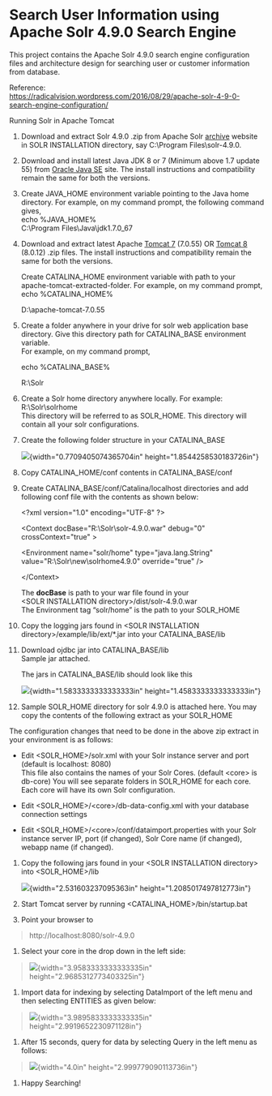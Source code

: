 # Search User Information using Apache Solr 4.9.0 Search Engine 
This project contains the Apache Solr 4.9.0 search engine configuration files and architecture design for searching user or customer information from database.

 Reference:  
https://radicalvision.wordpress.com/2016/08/29/apache-solr-4-9-0-search-engine-configuration/

Running Solr in Apache Tomcat

1.  Download and extract Solr 4.9.0 .zip from Apache Solr
    [archive](http://archive.apache.org/dist/lucene/solr/) website in
    SOLR INSTALLATION directory, say C:\\Program Files\\solr-4.9.0.

2.  Download and install latest Java JDK 8 or 7 (Minimum above 1.7
    update 55) from [Oracle Java
    SE](http://www.oracle.com/technetwork/java/javase/downloads/index-jsp-138363.html) site.
    The install instructions and compatibility remain the same for both
    the versions.

3.  Create JAVA\_HOME environment variable pointing to the Java
    home directory. For example, on my command prompt, the following
    command gives,\
    echo %JAVA\_HOME%\
    C:\\Program Files\\Java\\jdk1.7.0\_67

4.  Download and extract latest Apache [Tomcat
    7](http://tomcat.apache.org/download-70.cgi) (7.0.55) OR [Tomcat
    8](http://tomcat.apache.org/download-80.cgi) (8.0.12) .zip files.
    The install instructions and compatibility remain the same for both
    the versions.

    Create CATALINA\_HOME environment variable with path to
    your apache-tomcat-extracted-folder. For example, on my command
    prompt,\
    echo %CATALINA\_HOME%

    D:\\apache-tomcat-7.0.55

5.  Create a folder anywhere in your drive for solr web application
    base directory. Give this directory path for CATALINA\_BASE
    environment variable.\
    For example, on my command prompt,

    echo %CATALINA\_BASE%

    R:\\Solr

6.  Create a Solr home directory anywhere locally. For example:\
    R:\\Solr\\solrhome\
    This directory will be referred to as SOLR\_HOME. This directory
    will contain all your solr configurations.

7.  Create the following folder structure in your CATALINA\_BASE

    ![](media/image1.png){width="0.7709405074365704in"
    height="1.8544258530183726in"}

8.  Copy CATALINA\_HOME/conf contents in CATALINA\_BASE/conf

9.  Create CATALINA\_BASE/conf/Catalina/localhost directories and add
    following conf file with the contents as shown below:

    &lt;?xml version="1.0" encoding="UTF-8" ?&gt;

    &lt;Context docBase="R:\\Solr\\solr-4.9.0.war" debug="0"
    crossContext="true" &gt;

    &lt;Environment name="solr/home" type="java.lang.String"
    value="R:\\Solr\\new\\solrhome4.9.0" override="true" /&gt;

    &lt;/Context&gt;

    The **docBase** is path to your war file found in your\
    &lt;SOLR INSTALLATION directory&gt;/dist/solr-4.9.0.war\
    The Environment tag “solr/home” is the path to your SOLR\_HOME

10. Copy the logging jars found in &lt;SOLR INSTALLATION
    directory&gt;/example/lib/ext/\*.jar into your CATALINA\_BASE/lib

11. Download ojdbc jar into CATALINA\_BASE/lib\
    Sample jar attached.

    The jars in CATALINA\_BASE/lib should look like this

    ![](media/image4.png){width="1.5833333333333333in"
    height="1.4583333333333333in"}

12. Sample SOLR\_HOME directory for solr 4.9.0 is attached here. You may
    copy the contents of the following extract as your SOLR\_HOME

The configuration changes that need to be done in the above zip extract
in your environment is as follows:

-   Edit &lt;SOLR\_HOME&gt;/solr.xml with your Solr instance server and
    port (default is localhost: 8080)\
    This file also contains the names of your Solr Cores. (default
    &lt;core&gt; is db-core) You will see separate folders in SOLR\_HOME
    for each core. Each core will have its own Solr configuration.

-   Edit &lt;SOLR\_HOME&gt;/&lt;core&gt;/db-data-config.xml with your
    database connection settings

-   Edit &lt;SOLR\_HOME&gt;/&lt;core&gt;/conf/dataimport.properties with
    your Solr instance server IP, port (if changed), Solr Core name (if
    changed), webapp name (if changed).

1.  Copy the following jars found in your &lt;SOLR INSTALLATION
    directory&gt; into &lt;SOLR\_HOME&gt;/lib

    ![](media/image6.png){width="2.531603237095363in"
    height="1.2085017497812773in"}

2.  Start Tomcat server by running
    &lt;CATALINA\_HOME&gt;/bin/startup.bat

3.  Point your browser to

> http://localhost:8080/solr-4.9.0

1.  Select your core in the drop down in the left side:

> ![](media/image7.png){width="3.9583333333333335in"
> height="2.9685312773403325in"}

1.  Import data for indexing by selecting DataImport of the left menu
    and then selecting ENTITIES as given below:

> ![](media/image8.png){width="3.9895833333333335in"
> height="2.9919652230971128in"}

1.  After 15 seconds, query for data by selecting Query in the left menu
    as follows:

> ![](media/image9.png){width="4.0in" height="2.999779090113736in"}

1.  Happy Searching!




